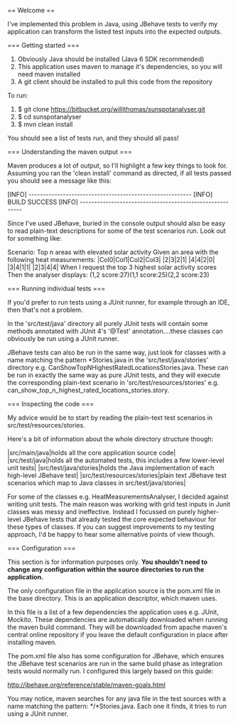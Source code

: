 == Welcome ==

I've implemented this problem in Java, using JBehave tests to verify my application can transform the listed test inputs into the expected outputs.

=== Getting started ===

1. Obviously Java should be installed (Java 6 SDK recommended)
2. This application uses maven to manage it's dependencies, so you will need maven installed
3. A git client should be installed to pull this code from the repository

To run:

1. $ git clone https://bitbucket.org/willjthomas/sunspotanalyser.git
2. $ cd sunspotanalyser
3. $ mvn clean install

You should see a list of tests run, and they should all pass! 

=== Understanding the maven output ===

Maven produces a lot of output, so I'll highlight a few key things to look for. Assuming you ran the 'clean install' command as directed, if all tests passed you should see a message like this:

[INFO] ---------------------------------------------------------
[INFO] BUILD SUCCESS
[INFO] ---------------------------------------------------------

Since I've used JBehave, buried in the console output should also be easy to read plain-text descriptions for some of the test scenarios run. Look out for something like:

Scenario: Top n areas with elevated solar activity
Given an area with the following heat measurements:
|Col0|Col1|Col2|Col3|
|2|3|2|1|
|4|4|2|0|
|3|4|1|1|
|2|3|4|4|
When I request the top 3 highest solar activity scores
Then the analyser displays: (1,2 score:27)(1,1 score:25)(2,2 score:23)

=== Running individual tests ===

If you'd prefer to run tests using a JUnit runner, for example through an IDE, then that's not a  problem. 

In the 'src/test/java' directory all purely JUnit tests will contain some methods annotated with JUnit 4's '@Test' annotation....these classes can obviously be run using a JUnit runner. 

JBehave tests can also be run in the same way, just look for classes with a name matching the pattern *Stories.java in the 'src/test/java/stories' directory e.g. CanShowTopNHighestRatedLocationsStories.java. These can be run in exactly the same way as pure JUnit tests, and they will execute the corresponding plain-text scenario in 'src/test/resources/stories' e.g. can_show_top_n_highest_rated_locations_stories.story.


=== Inspecting the code ===

My advice would be to start by reading the plain-text test scenarios in src/test/resources/stories.

Here's a bit of information about the whole directory structure though:

|src/main/java|holds all the core application source code|
|src/test/java|holds all the automated tests, this includes a few lower-level unit tests|
|src/test/java/stories|holds the Java implementation of each high-level JBehave test|
|src/test/resources/stories|plain text JBehave test scenarios which map to Java classes in src/test/java/stories|

For some of the classes e.g. HeatMeasurementsAnalyser, I decided against writing unit tests. The main reason was working with grid test inputs in Junit classes was messy and ineffective. Instead I focussed on purely higher-level JBehave tests that already tested the core expected behaviour for these types of classes. If you can suggest improvements to my testing approach, I'd be happy to hear some alternative points of view though.


=== Configuration ===

This section is for information purposes only. **You shouldn't need to change any configuration within the source directories to run the application.**

The only configuration file in the application source is the pom.xml file in the base directory. This is an application descriptor, which maven uses.

In this file is a list of a few dependencies the application uses e.g. JUnit, Mockito. These dependencies are automatically downloaded when running the maven build command. They will be downloaded from apache maven's central online repository if you leave the default configuration in place after installing maven.

The pom.xml file also has some configuration for JBehave, which ensures the JBehave test scenarios are run in the same build phase as integration tests would normally run. I configured this largely based on this guide:

http://jbehave.org/reference/stable/maven-goals.html

You may notice, maven searches for any java file in the test sources with a name matching the pattern: */*Stories.java. Each one it finds, it tries to run using a JUnit runner.

